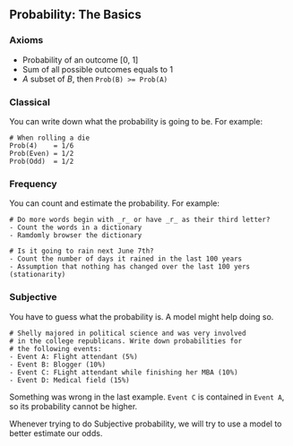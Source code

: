 ## Probability: The Basics

### Axioms

* Probability of an outcome [0, 1]
* Sum of all possible outcomes equals to 1
* _A_ subset of _B_, then `Prob(B) >= Prob(A)`

### Classical

You can write down what the probability is going to be. For example:

    # When rolling a die
    Prob(4)    = 1/6
    Prob(Even) = 1/2
    Prob(Odd)  = 1/2

### Frequency

You can count and estimate the probability. For example:

    # Do more words begin with _r_ or have _r_ as their third letter?
    - Count the words in a dictionary
    - Ramdomly browser the dictionary
    
    # Is it going to rain next June 7th?
    - Count the number of days it rained in the last 100 years
    - Assumption that nothing has changed over the last 100 yers (stationarity)

### Subjective

You have to guess what the probability is. A model might help doing so.

    # Shelly majored in political science and was very involved
    # in the college republicans. Write down probabilities for
    # the following events:
    - Event A: Flight attendant (5%)
    - Event B: Blogger (10%)
    - Event C: FLight attendant while finishing her MBA (10%)
    - Event D: Medical field (15%)

Something was wrong in the last example. `Event C` is contained in `Event A`, so its probability cannot be higher.

Whenever trying to do Subjective probability, we will try to use a model to better estimate our odds.

